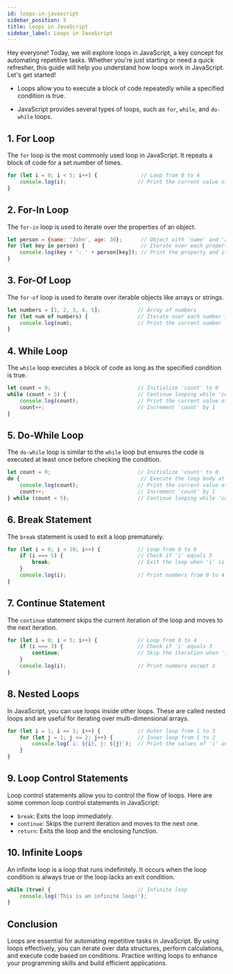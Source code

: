 ```yaml
---  
id: loops-in-javascript  
sidebar_position: 5  
title: Loops in JavaScript  
sidebar_label: Loops in JavaScript
---
```


Hey everyone! Today, we will explore loops in JavaScript, a key concept for automating repetitive tasks. Whether you're just starting or need a quick refresher, this guide will help you understand how loops work in JavaScript. Let's get started!

<AdsComponent />

* Loops allow you to execute a block of code repeatedly while a specified condition is true.

* JavaScript provides several types of loops, such as `for`, `while`, and `do-while` loops.

## 1. For Loop

The `for` loop is the most commonly used loop in JavaScript. It repeats a block of code for a set number of times.  
```javascript  
for (let i = 0; i < 5; i++) {              // Loop from 0 to 4  
    console.log(i);                       // Print the current value of 'i'  
}  
```

## 2. For-In Loop

The `for-in` loop is used to iterate over the properties of an object.  
```javascript  
let person = {name: 'John', age: 30};      // Object with 'name' and 'age' properties  
for (let key in person) {                  // Iterate over each property in the 'person' object  
    console.log(key + ': ' + person[key]); // Print the property and its value  
}  
```

<Ads />

## 3. For-Of Loop

The `for-of` loop is used to iterate over iterable objects like arrays or strings.  
```javascript  
let numbers = [1, 2, 3, 4, 5];            // Array of numbers  
for (let num of numbers) {                // Iterate over each number in the 'numbers' array  
    console.log(num);                     // Print the current number  
}  
```

## 4. While Loop

The `while` loop executes a block of code as long as the specified condition is true.  
```javascript  
let count = 0;                            // Initialize 'count' to 0  
while (count < 5) {                       // Continue looping while 'count' is less than 5  
    console.log(count);                   // Print the current value of 'count'  
    count++;                              // Increment 'count' by 1  
}  
```

<AdsComponent />

## 5. Do-While Loop

The `do-while` loop is similar to the `while` loop but ensures the code is executed at least once before checking the condition.  
```javascript  
let count = 0;                            // Initialize 'count' to 0  
do {                                       // Execute the loop body at least once  
    console.log(count);                   // Print the current value of 'count'  
    count++;                              // Increment 'count' by 1  
} while (count < 5);                      // Continue looping while 'count' is less than 5  
```

## 6. Break Statement

The `break` statement is used to exit a loop prematurely.  
```javascript  
for (let i = 0; i < 10; i++) {            // Loop from 0 to 9  
    if (i === 5) {                        // Check if 'i' equals 5  
        break;                            // Exit the loop when 'i' is 5  
    }  
    console.log(i);                       // Print numbers from 0 to 4  
}  
```

## 7. Continue Statement

The `continue` statement skips the current iteration of the loop and moves to the next iteration.  
```javascript  
for (let i = 0; i < 5; i++) {             // Loop from 0 to 4  
    if (i === 3) {                        // Check if 'i' equals 3  
        continue;                         // Skip the iteration when 'i' is 3  
    }  
    console.log(i);                       // Print numbers except 3  
}  
```

## 8. Nested Loops

In JavaScript, you can use loops inside other loops. These are called nested loops and are useful for iterating over multi-dimensional arrays.  
```javascript  
for (let i = 1; i <= 3; i++) {            // Outer loop from 1 to 3  
    for (let j = 1; j <= 2; j++) {        // Inner loop from 1 to 2  
        console.log(`i: ${i}, j: ${j}`);  // Print the values of 'i' and 'j'  
    }  
}  
```

<Ads />

## 9. Loop Control Statements

Loop control statements allow you to control the flow of loops. Here are some common loop control statements in JavaScript:

* `break`: Exits the loop immediately.
* `continue`: Skips the current iteration and moves to the next one.
* `return`: Exits the loop and the enclosing function.

## 10. Infinite Loops

An infinite loop is a loop that runs indefinitely. It occurs when the loop condition is always true or the loop lacks an exit condition.  
```javascript
while (true) {                            // Infinite loop  
    console.log('This is an infinite loop!');  
}  
```

## Conclusion

Loops are essential for automating repetitive tasks in JavaScript. By using loops effectively, you can iterate over data structures, perform calculations, and execute code based on conditions. Practice writing loops to enhance your programming skills and build efficient applications.